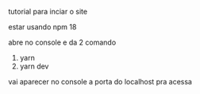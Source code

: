 tutorial para inciar o site

estar usando npm 18

abre no console e da 2 comando

1. yarn
2. yarn dev

vai aparecer no console a porta do localhost pra acessa
